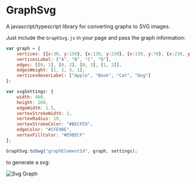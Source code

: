 # GraphSvg
A javascript/typescript library for converting graphs to SVG images.

Just include the `GraphSvg.js` in your page and pass the graph information:

``` javascript
var graph = {
	vertices: [{x:30, y:150}, {x:130, y:230}, {x:130, y:70}, {x:230, y: 150}],
	verticesLabel: ["A", "B", "C", "D"],
	edges: [[0, 1], [0, 2], [0, 3], [1, 2]],
	edgesWeight: [1, 1, 5, 1],
	verticesHoverLabel: ["Apple", "Book", "Cat", "Dog"]
};

var svgSettings: {
	width: 460,
	height: 260,
	edgeWidth: 1.5,
	vertexStrokeWidth: 1,
	vertexRadius: 19,
	vertexStrokeColor: "#BECFE9",
	edgeColor: "#CFE9BE",
	vertexFillColor: "#E9BECF"
};

GraphSvg.toSvg("graphElementId", graph, settings);
```

to generate a svg:

![Svg Graph](http://reza1024.github.io/GraphSvg.svg)
